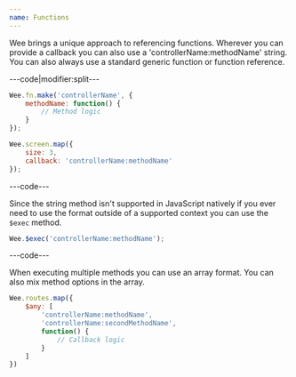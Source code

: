 ```yaml
---
name: Functions
---
```


Wee brings a unique approach to referencing functions. Wherever you can provide a callback you can also use a 'controllerName:methodName' string. You can also always use a standard generic function or function reference.

---code|modifier:split---

```javascript
Wee.fn.make('controllerName', {
	methodName: function() {
		// Method logic
	}
});
```

```javascript
Wee.screen.map({
	size: 3,
	callback: 'controllerName:methodName'
});
```

---code---

Since the string method isn't supported in JavaScript natively if you ever need to use the format outside of a supported context you can use the `$exec` method.

```javascript
Wee.$exec('controllerName:methodName');
```

---code---

When executing multiple methods you can use an array format. You can also mix method options in the array.

```javascript
Wee.routes.map({
	$any: [
		'controllerName:methodName',
		'controllerName:secondMethodName',
		function() {
			// Callback logic
		}
	]
})
```